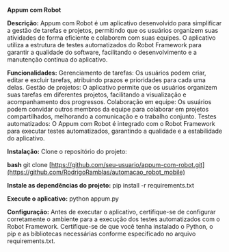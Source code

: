 **Appum com Robot**

**Descrição:**
Appum com Robot é um aplicativo desenvolvido para simplificar a gestão de tarefas e projetos, permitindo que os usuários organizem suas atividades de forma eficiente e colaborem com suas equipes. O aplicativo utiliza a estrutura de testes automatizados do Robot Framework para garantir a qualidade do software, facilitando o desenvolvimento e a manutenção contínua do aplicativo.

**Funcionalidades:**
Gerenciamento de tarefas: Os usuários podem criar, editar e excluir tarefas, atribuindo prazos e prioridades para cada uma delas.
Gestão de projetos: O aplicativo permite que os usuários organizem suas tarefas em diferentes projetos, facilitando a visualização e acompanhamento dos progressos.
Colaboração em equipe: Os usuários podem convidar outros membros da equipe para colaborar em projetos compartilhados, melhorando a comunicação e o trabalho conjunto.
Testes automatizados: O Appum com Robot é integrado com o Robot Framework para executar testes automatizados, garantindo a qualidade e a estabilidade do aplicativo.

**Instalação:**
Clone o repositório do projeto:

**bash**
git clone [https://github.com/seu-usuario/appum-com-robot.git](https://github.com/RodrigoRamblas/automacao_robot_mobile)

**Instale as dependências do projeto:**
pip install -r requirements.txt

**Execute o aplicativo:**
python appum.py

**Configuração:**
Antes de executar o aplicativo, certifique-se de configurar corretamente o ambiente para a execução dos testes automatizados com o Robot Framework. Certifique-se de que você tenha instalado o Python, o pip e as bibliotecas necessárias conforme especificado no arquivo requirements.txt.
